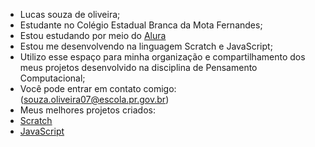 - Lucas souza de oliveira;
- Estudante no Colégio Estadual Branca da Mota Fernandes;
- Estou estudando por meio do [Alura](https://www.alura.com.br/)
- Estou me desenvolvendo na linguagem Scratch e JavaScript;
- Utilizo esse espaço para minha organização e compartilhamento dos meus projetos desenvolvido na disciplina de Pensamento Computacional;
- Você pode entrar em contato comigo:
      (souza.oliveira07@escola.pr.gov.br)
- Meus melhores projetos criados:
- [Scratch](https://www.Scratch.com.br/)
- [JavaScript](https://www.JavaScript.com.br/)
